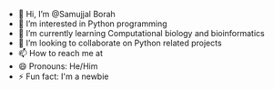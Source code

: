 - 👋 Hi, I’m @Samujjal Borah 
- 👀 I’m interested in Python programming 
- 🌱 I’m currently learning Computational biology and bioinformatics 
- 💞️ I’m looking to collaborate on Python related projects 
- 📫 How to reach me at
- 😄 Pronouns: He/Him
- ⚡ Fun fact: I'm a newbie

<!---
Samujjalborah/Samujjalborah is a ✨ special ✨ repository because its `README.md` (this file) appears on your GitHub profile.
You can click the Preview link to take a look at your changes.
--->
